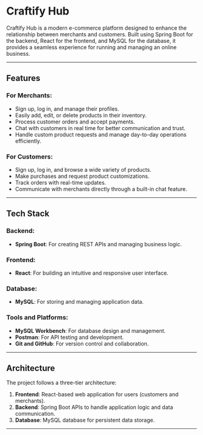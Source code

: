 # Craftify Hub  

Craftify Hub is a modern e-commerce platform designed to enhance the relationship between merchants and customers. Built using Spring Boot for the backend, React for the frontend, and MySQL for the database, it provides a seamless experience for running and managing an online business.  

---

## Features  

### For Merchants:  
- Sign up, log in, and manage their profiles.  
- Easily add, edit, or delete products in their inventory.  
- Process customer orders and accept payments.  
- Chat with customers in real time for better communication and trust.  
- Handle custom product requests and manage day-to-day operations efficiently.  

### For Customers:  
- Sign up, log in, and browse a wide variety of products.  
- Make purchases and request product customizations.  
- Track orders with real-time updates.  
- Communicate with merchants directly through a built-in chat feature.  

---

## Tech Stack  

### Backend:  
- **Spring Boot**: For creating REST APIs and managing business logic.  

### Frontend:  
- **React**: For building an intuitive and responsive user interface.  

### Database:  
- **MySQL**: For storing and managing application data.  

### Tools and Platforms:  
- **MySQL Workbench**: For database design and management.  
- **Postman**: For API testing and development.  
- **Git and GitHub**: For version control and collaboration.  

---

## Architecture  

The project follows a three-tier architecture:  

1. **Frontend**: React-based web application for users (customers and merchants).  
2. **Backend**: Spring Boot APIs to handle application logic and data communication.  
3. **Database**: MySQL database for persistent data storage.  

---

